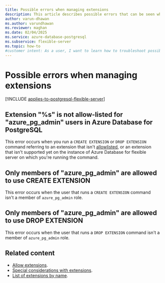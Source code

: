 ```yaml
---
title: Possible errors when managing extensions
description: This article describes possible errors that can be seen when managing extensions in an Azure Database for PostgreSQL flexible server.
author: varun-dhawan
ms.author: varundhawan
ms.reviewer: maghan
ms.date: 02/04/2025
ms.service: azure-database-postgresql
ms.subservice: flexible-server
ms.topic: how-to
#customer intent: As a user, I want to learn how to troubleshoot possible errors that might occur while managing extensions in an Azure Database for PostgreSQL flexible server.
---
```


# Possible errors when managing extensions

[!INCLUDE [applies-to-postgresql-flexible-server](~/reusable-content/ce-skilling/azure/includes/postgresql/includes/applies-to-postgresql-flexible-server.md)]

## Extension "%s" is not allow-listed for "azure_pg_admin" users in Azure Database for PostgreSQL

This error occurs when you run a `CREATE EXTENSION` or `DROP EXTENSION` command referring to an extension that isn't [allowlisted](how-to-allow-extensions.md), or an extension that isn't supported yet on the instance of Azure Database for flexible server on which you're running the command.

## Only members of "azure_pg_admin" are allowed to use CREATE EXTENSION

This error occurs when the user that runs a `CREATE EXTENSION` command isn't a member of `azure_pg_admin` role.

## Only members of "azure_pg_admin" are allowed to use DROP EXTENSION 

This error occurs when the user that runs a `DROP EXTENSION` command isn't a member of `azure_pg_admin` role.

## Related content

- [Allow extensions](how-to-allow-extensions.md).
- [Special considerations with extensions](concepts-extensions-considerations.md).
- [List of extensions by name](concepts-extensions-versions.md).
